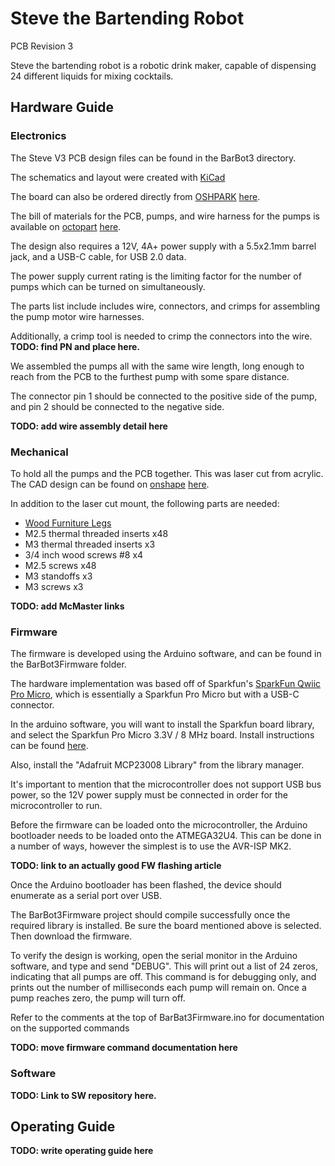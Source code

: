 # Steve the Bartending Robot

PCB Revision 3

Steve the bartending robot is a robotic drink maker, capable of dispensing 24 different liquids for mixing cocktails.

## Hardware Guide

### Electronics
The Steve V3 PCB design files can be found in the BarBot3 directory.

The schematics and layout were created with [KiCad](https://www.kicad.org/)

The board can also be ordered directly from [OSHPARK](https://oshpark.com/) [here](https://oshpark.com/shared_projects/AuEMTmuf).

The bill of materials for the PCB, pumps, and wire harness for the pumps is available on [octopart](https://octopart.com/) [here](https://octopart.com/bom-tool/abOfMIaY).

The design also requires a 12V, 4A+ power supply with a 5.5x2.1mm barrel jack, and a USB-C cable, for USB 2.0 data.

The power supply current rating is the limiting factor for the number of pumps which can be turned on simultaneously.

The parts list include includes wire, connectors, and crimps for assembling the pump motor wire harnesses.

Additionally, a crimp tool is needed to crimp the connectors into the wire. **TODO: find PN and place here.**

We assembled the pumps all with the same wire length, long enough to reach from the PCB to the furthest pump with some spare distance.

The connector pin 1 should be connected to the positive side of the pump, and pin 2 should be connected to the negative side.

**TODO: add wire assembly detail here**

### Mechanical

To hold all the pumps and the PCB together. This was laser cut from acrylic. The CAD design can be found on [onshape](https://www.onshape.com/en/) [here](https://cad.onshape.com/documents/0a76c84c79ce9e6492f21b7e/w/e3ece1aa1a5ce6af157ea8d7/e/032fdd28f397ef2ffe8feb1f?renderMode=0&uiState=61be55ddfef761767acffcc4).

In addition to the laser cut mount, the following parts are needed:
- [Wood Furniture Legs](https://www.amazon.com/gp/product/B07DF68BN7/ref=ppx_yo_dt_b_search_asin_image?ie=UTF8&psc=1)
- M2.5 thermal threaded inserts x48
- M3 thermal threaded inserts x3
- 3/4 inch wood screws #8 x4
- M2.5 screws x48
- M3 standoffs x3
- M3 screws x3

**TODO: add McMaster links**

### Firmware

The firmware is developed using the Arduino software, and can be found in the BarBot3Firmware folder.

The hardware implementation was based off of Sparkfun's [SparkFun Qwiic Pro Micro](https://www.sparkfun.com/products/15795), which is essentially a Sparkfun Pro Micro but with a USB-C connector.

In the arduino software, you will want to install the Sparkfun board library, and select the Sparkfun Pro Micro 3.3V / 8 MHz board. Install instructions can be found [here](https://github.com/sparkfun/Arduino_Boards#installation-instructions).

Also, install the "Adafruit MCP23008 Library" from the library manager.

It's important to mention that the microcontroller does not support USB bus power, so the 12V power supply must be connected in order for the microcontroller to run.

Before the firmware can be loaded onto the microcontroller, the Arduino bootloader needs to be loaded onto the ATMEGA32U4. This can be done in a number of ways, however the simplest is to use the AVR-ISP MK2.


**TODO: link to an actually good FW flashing article**

Once the Arduino bootloader has been flashed, the device should enumerate as a serial port over USB.

The BarBot3Firmware project should compile successfully once the required library is installed. Be sure the board mentioned above is selected. Then download the firmware.

To verify the design is working, open the serial monitor in the Arduino software, and type and send "DEBUG". This will print out a list of 24 zeros, indicating that all pumps are off. This command is for debugging only, and prints out the number of milliseconds each pump will remain on. Once a pump reaches zero, the pump will turn off.

Refer to the comments at the top of BarBat3Firmware.ino for documentation on the supported commands

**TODO: move firmware command documentation here**

### Software

**TODO: Link to SW repository here.**


## Operating Guide

**TODO: write operating guide here**